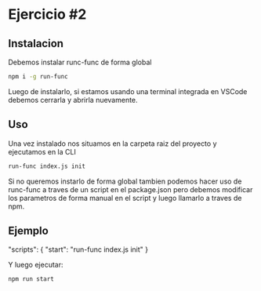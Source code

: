 # Ejercicio #2

## Instalacion

Debemos instalar runc-func de forma global

```bash
npm i -g run-func
```

Luego de instalarlo, si estamos usando una terminal integrada en VSCode debemos cerrarla y abrirla nuevamente.

## Uso

Una vez instalado nos situamos en la carpeta raiz del proyecto y ejecutamos en la CLI

```bash
run-func index.js init
```

Si no queremos instarlo de forma global tambien podemos hacer uso de runc-func a traves de un script en el package.json pero debemos modificar los parametros de forma manual en el script y luego llamarlo a traves de npm.

## Ejemplo

"scripts": {
"start": "run-func index.js init"
}

Y luego ejecutar:

```bash
npm run start
```
